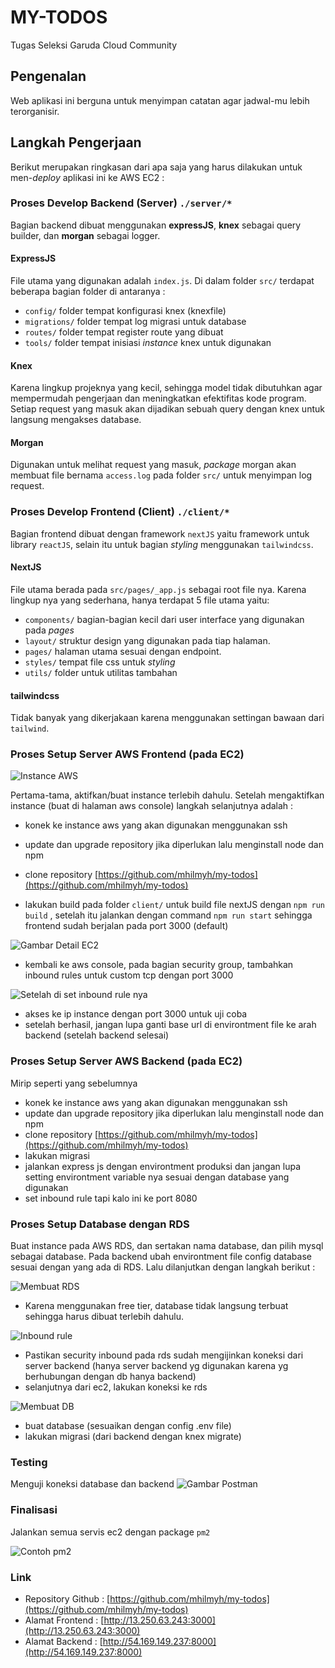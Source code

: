 # MY-TODOS

Tugas Seleksi Garuda Cloud Community

## Pengenalan

Web aplikasi ini berguna untuk menyimpan catatan agar jadwal-mu lebih terorganisir.

## Langkah Pengerjaan

Berikut merupakan ringkasan dari apa saja yang harus dilakukan untuk men-_deploy_ aplikasi ini ke AWS EC2 :

### Proses Develop Backend (Server) `./server/*`

Bagian backend dibuat menggunakan **expressJS**, **knex** sebagai query builder, dan **morgan** sebagai logger.

#### ExpressJS

File utama yang digunakan adalah `index.js`. Di dalam folder `src/` terdapat beberapa bagian folder di antaranya :

- `config/` folder tempat konfigurasi knex (knexfile)
- `migrations/` folder tempat log migrasi untuk database
- `routes/` folder tempat register route yang dibuat
- `tools/` folder tempat inisiasi _instance_ knex untuk digunakan

#### Knex

Karena lingkup projeknya yang kecil, sehingga model tidak dibutuhkan agar mempermudah pengerjaan dan meningkatkan efektifitas kode program. Setiap request yang masuk akan dijadikan sebuah query dengan knex untuk langsung mengakses database.

#### Morgan

Digunakan untuk melihat request yang masuk, _package_ morgan akan membuat file bernama `access.log` pada folder `src/` untuk menyimpan log request.

### Proses Develop Frontend (Client) `./client/*`

Bagian frontend dibuat dengan framework `nextJS` yaitu framework untuk library `reactJS`, selain itu untuk bagian _styling_ menggunakan `tailwindcss`.

#### NextJS

File utama berada pada `src/pages/_app.js` sebagai root file nya. Karena lingkup nya yang sederhana, hanya terdapat 5 file utama yaitu:

- `components/` bagian-bagian kecil dari user interface yang digunakan pada _pages_
- `layout/` struktur design yang digunakan pada tiap halaman.
- `pages/` halaman utama sesuai dengan endpoint.
- `styles/` tempat file css untuk _styling_
- `utils/` folder untuk utilitas tambahan

#### tailwindcss

Tidak banyak yang dikerjakaan karena menggunakan settingan bawaan dari `tailwind`.

### Proses Setup Server AWS Frontend (pada EC2)

![Instance AWS](https://raw.githubusercontent.com/mhilmyh/my-todos/master/screenshots/ss-aws-ec2.PNG)

Pertama-tama, aktifkan/buat instance terlebih dahulu. Setelah mengaktifkan instance (buat di halaman aws console) langkah selanjutnya adalah :

- konek ke instance aws yang akan digunakan menggunakan ssh
- update dan upgrade repository jika diperlukan lalu menginstall node dan npm
- clone repository [https://github.com/mhilmyh/my-todos](https://github.com/mhilmyh/my-todos)

- lakukan build pada folder `client/` untuk build file nextJS dengan `npm run build` , setelah itu jalankan dengan command `npm run start` sehingga frontend sudah berjalan pada port 3000 (default)

![Gambar Detail EC2](https://github.com/mhilmyh/my-todos/blob/master/screenshots/ss-aws-detail.PNG)

- kembali ke aws console, pada bagian security group, tambahkan inbound rules untuk custom tcp dengan port 3000

![Setelah di set inbound rule nya](https://raw.githubusercontent.com/mhilmyh/my-todos/master/screenshots/ss-ir.PNG)

- akses ke ip instance dengan port 3000 untuk uji coba
- setelah berhasil, jangan lupa ganti base url di environtment file ke arah backend (setelah backend selesai)

### Proses Setup Server AWS Backend (pada EC2)

Mirip seperti yang sebelumnya

- konek ke instance aws yang akan digunakan menggunakan ssh
- update dan upgrade repository jika diperlukan lalu menginstall node dan npm
- clone repository [https://github.com/mhilmyh/my-todos](https://github.com/mhilmyh/my-todos)
- lakukan migrasi
- jalankan express js dengan environtment produksi dan jangan lupa setting environtment variable nya sesuai dengan database yang digunakan
- set inbound rule tapi kalo ini ke port 8080

### Proses Setup Database dengan RDS

Buat instance pada AWS RDS, dan sertakan nama database, dan pilih mysql sebagai database. Pada backend ubah environtment file config database sesuai dengan yang ada di RDS. Lalu dilanjutkan dengan langkah berikut :

![Membuat RDS](https://raw.githubusercontent.com/mhilmyh/my-todos/master/screenshots/ss-db.PNG)

- Karena menggunakan free tier, database tidak langsung terbuat sehingga harus dibuat terlebih dahulu.

![Inbound rule](https://raw.githubusercontent.com/mhilmyh/my-todos/master/screenshots/ss-db-acc.PNG)

- Pastikan security inbound pada rds sudah mengijinkan koneksi dari server backend (hanya server backend yg digunakan karena yg berhubungan dengan db hanya backend)
- selanjutnya dari ec2, lakukan koneksi ke rds

![Membuat DB](https://raw.githubusercontent.com/mhilmyh/my-todos/master/screenshots/ss-create-db.PNG)

- buat database (sesuaikan dengan config .env file)
- lakukan migrasi (dari backend dengan knex migrate)

### Testing

Menguji koneksi database dan backend
![Gambar Postman](https://raw.githubusercontent.com/mhilmyh/my-todos/master/screenshots/ss-postman.PNG)

### Finalisasi

Jalankan semua servis ec2 dengan package `pm2`

![Contoh pm2](https://raw.githubusercontent.com/mhilmyh/my-todos/master/screenshots/ss-pm2-backend.PNG)

### Link

- Repository Github : [https://github.com/mhilmyh/my-todos](https://github.com/mhilmyh/my-todos)
- Alamat Frontend : [http://13.250.63.243:3000](http://13.250.63.243:3000)
- Alamat Backend : [http://54.169.149.237:8000](http://54.169.149.237:8000)
